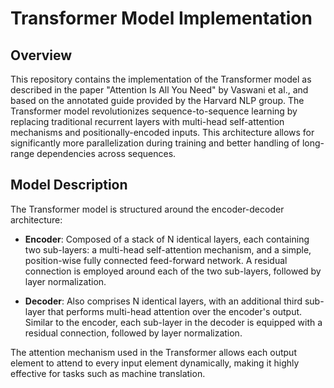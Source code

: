 # Transformer Model Implementation

## Overview

This repository contains the implementation of the Transformer model as described in the paper "Attention Is All You Need" by Vaswani et al., and based on the annotated guide provided by the Harvard NLP group. The Transformer model revolutionizes sequence-to-sequence learning by replacing traditional recurrent layers with multi-head self-attention mechanisms and positionally-encoded inputs. This architecture allows for significantly more parallelization during training and better handling of long-range dependencies across sequences.

## Model Description

The Transformer model is structured around the encoder-decoder architecture:

- **Encoder**: Composed of a stack of N identical layers, each containing two sub-layers: a multi-head self-attention mechanism, and a simple, position-wise fully connected feed-forward network. A residual connection is employed around each of the two sub-layers, followed by layer normalization.

- **Decoder**: Also comprises N identical layers, with an additional third sub-layer that performs multi-head attention over the encoder's output. Similar to the encoder, each sub-layer in the decoder is equipped with a residual connection, followed by layer normalization.

The attention mechanism used in the Transformer allows each output element to attend to every input element dynamically, making it highly effective for tasks such as machine translation.
